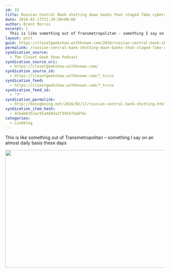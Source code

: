 ```yaml
---
id: 33
title: Russian Central Bank shutting down banks that staged fake cyberattacks to rip off depositors / Boing Boing
date: 2016-02-17T21:29:58+00:00
author: Brent Morris
excerpt: |
  This is like something out of Transmetropolitan - something I say on an almost daily basis these days
layout: post
guid: https://closetgeekshow.withknown.com/2016/russian-central-bank-shutting-down-banks-that-staged-fake-cyberattacks
permalink: /russian-central-bank-shutting-down-banks-that-staged-fake-cyberattacks-to-rip-off-depositors-boing-boing/
syndication_source:
  - The Closet Geek Show Podcast
syndication_source_uri:
  - https://closetgeekshow.withknown.com/
syndication_source_id:
  - https://closetgeekshow.withknown.com/?_t=rss
syndication_feed:
  - https://closetgeekshow.withknown.com/?_t=rss
syndication_feed_id:
  - "7"
syndication_permalink:
  - http://boingboing.net/2016/02/17/russian-central-bank-shutting.html
syndication_item_hash:
  - 4cbab6352ac95a4d43a2f3955fdadf6c
categories:
  - Linkblog
---
```

<div class="known-bookmark">
  <p>
    This is like something out of Transmetropolitan &#8211; something I say on an almost daily basis these days
  </p>
  
  <p>
    <img class="alignnone" src="http://i.imgur.com/Pwe87Hz.jpg" alt="" width="620" height="372" />
  </p>
</div>